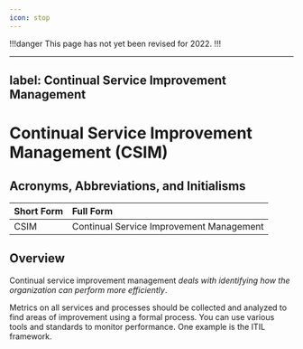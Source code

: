 ```yaml
---
icon: stop
---
```


!!!danger
This page has not yet been revised for 2022.
!!!

---
label: Continual Service Improvement Management
---

# Continual Service Improvement Management (CSIM)

## Acronyms, Abbreviations, and Initialisms

Short Form | Full Form
:--- | :---
CSIM | Continual Service Improvement Management

## Overview

Continual service improvement management *deals with identifying how the organization can perform more efficiently*.

Metrics on all services and processes should be collected and analyzed to find areas of improvement using a formal process. You can use various tools and standards to monitor performance. One example is the ITIL framework.
